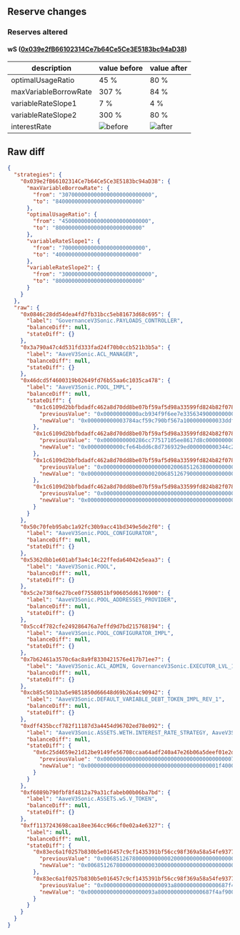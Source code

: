 ## Reserve changes

### Reserves altered

#### wS ([0x039e2fB66102314Ce7b64Ce5Ce3E5183bc94aD38](https://sonicscan.org//address/0x039e2fB66102314Ce7b64Ce5Ce3E5183bc94aD38))

| description | value before | value after |
| --- | --- | --- |
| optimalUsageRatio | 45 % | 80 % |
| maxVariableBorrowRate | 307 % | 84 % |
| variableRateSlope1 | 7 % | 4 % |
| variableRateSlope2 | 300 % | 80 % |
| interestRate | ![before](https://dash.onaave.com/api/static?variableRateSlope1=70000000000000000000000000&variableRateSlope2=3000000000000000000000000000&optimalUsageRatio=450000000000000000000000000&baseVariableBorrowRate=0&maxVariableBorrowRate=3070000000000000000000000000) | ![after](https://dash.onaave.com/api/static?variableRateSlope1=40000000000000000000000000&variableRateSlope2=800000000000000000000000000&optimalUsageRatio=800000000000000000000000000&baseVariableBorrowRate=0&maxVariableBorrowRate=840000000000000000000000000) |

## Raw diff

```json
{
  "strategies": {
    "0x039e2fB66102314Ce7b64Ce5Ce3E5183bc94aD38": {
      "maxVariableBorrowRate": {
        "from": "3070000000000000000000000000",
        "to": "840000000000000000000000000"
      },
      "optimalUsageRatio": {
        "from": "450000000000000000000000000",
        "to": "800000000000000000000000000"
      },
      "variableRateSlope1": {
        "from": "70000000000000000000000000",
        "to": "40000000000000000000000000"
      },
      "variableRateSlope2": {
        "from": "3000000000000000000000000000",
        "to": "800000000000000000000000000"
      }
    }
  },
  "raw": {
    "0x0846c28dd54dea4fd7fb31bcc5eb81673d68c695": {
      "label": "GovernanceV3Sonic.PAYLOADS_CONTROLLER",
      "balanceDiff": null,
      "stateDiff": {}
    },
    "0x3a790a47c4d531fd333fad24f70b0ccb521b3b5a": {
      "label": "AaveV3Sonic.ACL_MANAGER",
      "balanceDiff": null,
      "stateDiff": {}
    },
    "0x46dcd5f4600319b02649fd76b55aa6c1035ca478": {
      "label": "AaveV3Sonic.POOL_IMPL",
      "balanceDiff": null,
      "stateDiff": {
        "0x1c6109d2bbfbdadfc462a8d70dd8be07bf59af5d98a33599fd824b82f078f1ae": {
          "previousValue": "0x00000000000acb934f9f6ee7e335634900000000033ddf550ea426d40ed3c4ca",
          "newValue": "0x000000000003784acf59c790bf567a1000000000033ddf568527f0208f94c9ea"
        },
        "0x1c6109d2bbfbdadfc462a8d70dd8be07bf59af5d98a33599fd824b82f078f1af": {
          "previousValue": "0x0000000000286cc77517105ee8617d8c000000000344c2babfa0f9f8e789816f",
          "newValue": "0x00000000000cfe64bdd6c8d7369329ed000000000344c2c045b7bf41a5b1a73d"
        },
        "0x1c6109d2bbfbdadfc462a8d70dd8be07bf59af5d98a33599fd824b82f078f1b0": {
          "previousValue": "0x0000000000000000000002006851263800000000000000000000000000000000",
          "newValue": "0x0000000000000000000002006851267900000000000000000000000000000000"
        },
        "0x1c6109d2bbfbdadfc462a8d70dd8be07bf59af5d98a33599fd824b82f078f1b5": {
          "previousValue": "0x000000000000000000000000000000000000000000000003f2fc66f001ed054b",
          "newValue": "0x000000000000000000000000000000000000000000000003fad07cc279ff7abf"
        }
      }
    },
    "0x50c70feb95abc1a92fc30b9acc41bd349e5de2f0": {
      "label": "AaveV3Sonic.POOL_CONFIGURATOR",
      "balanceDiff": null,
      "stateDiff": {}
    },
    "0x5362dbb1e601abf3a4c14c22ffeda64042e5eaa3": {
      "label": "AaveV3Sonic.POOL",
      "balanceDiff": null,
      "stateDiff": {}
    },
    "0x5c2e738f6e27bce0f7558051bf90605dd6176900": {
      "label": "AaveV3Sonic.POOL_ADDRESSES_PROVIDER",
      "balanceDiff": null,
      "stateDiff": {}
    },
    "0x5cc4f782cfe249286476a7effd9d7bd215768194": {
      "label": "AaveV3Sonic.POOL_CONFIGURATOR_IMPL",
      "balanceDiff": null,
      "stateDiff": {}
    },
    "0x7b62461a3570c6ac8a9f8330421576e417b71ee7": {
      "label": "AaveV3Sonic.ACL_ADMIN, GovernanceV3Sonic.EXECUTOR_LVL_1",
      "balanceDiff": null,
      "stateDiff": {}
    },
    "0xcb85c501b3a5e9851850d66648d69b26a4c90942": {
      "label": "AaveV3Sonic.DEFAULT_VARIABLE_DEBT_TOKEN_IMPL_REV_1",
      "balanceDiff": null,
      "stateDiff": {}
    },
    "0xdff435bccf782f11187d3a4454d96702ed78e092": {
      "label": "AaveV3Sonic.ASSETS.WETH.INTEREST_RATE_STRATEGY, AaveV3Sonic.ASSETS.USDCe.INTEREST_RATE_STRATEGY, AaveV3Sonic.ASSETS.wS.INTEREST_RATE_STRATEGY, AaveV3Sonic.ASSETS.stS.INTEREST_RATE_STRATEGY",
      "balanceDiff": null,
      "stateDiff": {
        "0x6c25d4659e21d12be9149fe56708ccaa64adf240a47e26b06a5deef01e2dddf2": {
          "previousValue": "0x00000000000000000000000000000000000000007530000002bc000000001194",
          "newValue": "0x00000000000000000000000000000000000000001f4000000190000000001f40"
        }
      }
    },
    "0xf6089b790fbf8f4812a79a31cfabeb00b06ba7bd": {
      "label": "AaveV3Sonic.ASSETS.wS.V_TOKEN",
      "balanceDiff": null,
      "stateDiff": {}
    },
    "0xff1137243698caa18ee364cc966cf0e02a4e6327": {
      "label": null,
      "balanceDiff": null,
      "stateDiff": {
        "0x83ec6a1f0257b830b5e016457c9cf1435391bf56cc98f369a58a54fe93772465": {
          "previousValue": "0x0068512678000000000002000000000000000000000000000000000000000000",
          "newValue": "0x0068512678000000000003000000000000000000000000000000000000000000"
        },
        "0x83ec6a1f0257b830b5e016457c9cf1435391bf56cc98f369a58a54fe93772466": {
          "previousValue": "0x000000000000000000093a80000000000000687f4af900000000000000000000",
          "newValue": "0x000000000000000000093a80000000000000687f4af900000000000068512679"
        }
      }
    }
  }
}
```